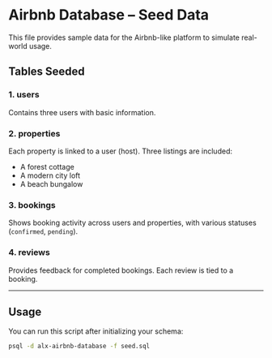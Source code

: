 # Airbnb Database – Seed Data

This file provides sample data for the Airbnb-like platform to simulate real-world usage.

## Tables Seeded

### 1. users
Contains three users with basic information.

### 2. properties
Each property is linked to a user (host). Three listings are included:
- A forest cottage
- A modern city loft
- A beach bungalow

### 3. bookings
Shows booking activity across users and properties, with various statuses (`confirmed`, `pending`).

### 4. reviews
Provides feedback for completed bookings. Each review is tied to a booking.

---

## Usage

You can run this script after initializing your schema:

```bash
psql -d alx-airbnb-database -f seed.sql
